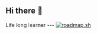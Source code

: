 ## Hi there 👋


Life long learner --- 
[![roadmap.sh](https://roadmap.sh/card/tall/66615519b998f3b3c7dde8ba?variant=dark)](https://roadmap.sh)

<!--
**ExporationLuk/ExporationLuk** is a ✨ _special_ ✨ repository because its `README.md` (this file) appears on your GitHub profile.

Here are some ideas to get you started:

- 🔭 I’m currently working on ...
- 🌱 I’m currently learning ...
- 👯 I’m looking to collaborate on ...
- 🤔 I’m looking for help with ...
- 💬 Ask me about ...
- 📫 How to reach me: ...
- 😄 Pronouns: ...
- ⚡ Fun fact: ...
-->
